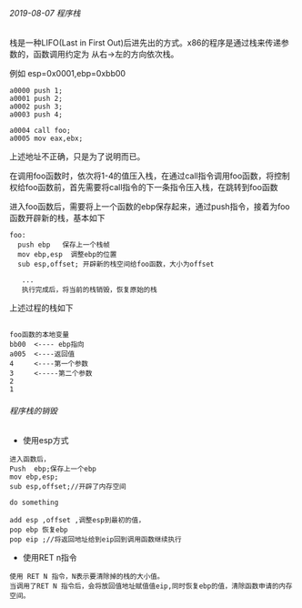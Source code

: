 ###### 2019-08-07 程序栈

栈是一种LIFO(Last in First Out)后进先出的方式。x86的程序是通过栈来传递参数的，函数调用约定为
从右->左的方向依次栈。

例如 esp=0x0001,ebp=0xbb00
```
a0000 push 1;
a0001 push 2;
a0002 push 3;
a0003 push 4;

a0004 call foo;
a0005 mov eax,ebx;

```
上述地址不正确，只是为了说明而已。

在调用foo函数时，依次将1-4的值压入栈，在通过call指令调用foo函数，将控制权给foo函数前，首先需要将call指令的下一条指令压入栈，在跳转到foo函数

进入foo函数后，需要将上一个函数的ebp保存起来，通过push指令，接着为foo函数开辟新的栈，基本如下

```
foo:
  push ebp   保存上一个栈帧
  mov ebp,esp  调整ebp的位置
  sub esp,offset; 开辟新的栈空间给foo函数，大小为offset

   ...
   执行完成后，将当前的栈销毁，恢复原始的栈

```

上述过程的栈如下

```

foo函数的本地变量
bb00  <---- ebp指向
a005  <----返回值
4     <----第一个参数
3     <-----第二个参数
2
1

```

###### 程序栈的销毁

* 使用esp方式
```
进入函数后，
Push  ebp;保存上一个ebp
mov ebp,esp;
sub esp,offset;//开辟了内存空间

do something

add esp ,offset ,调整esp到最初的值，
pop ebp 恢复ebp
pop eip ;//将返回地址给到eip回到调用函数继续执行

```

* 使用RET n指令
```
使用 RET N 指令，N表示要清除掉的栈的大小值。
当调用了RET N 指令后，会将放回值地址赋值值eip,同时恢复ebp的值，清除函数申请的内存空间。
```
